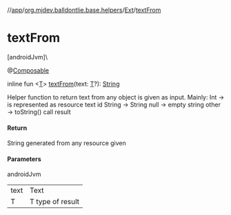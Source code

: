 //[app](../../../index.md)/[org.mjdev.balldontlie.base.helpers](../index.md)/[Ext](index.md)/[textFrom](text-from.md)

# textFrom

[androidJvm]\

@[Composable](https://developer.android.com/reference/kotlin/androidx/compose/runtime/Composable.html)

inline fun &lt;[T](text-from.md)&gt; [textFrom](text-from.md)(text: [T](text-from.md)?): [String](https://kotlinlang.org/api/latest/jvm/stdlib/kotlin/-string/index.html)

Helper function to return text from any object is given as input. Mainly: Int -> is represented as resource text id String -> String null -> empty string other -> toString() call result

#### Return

String generated from any resource given

#### Parameters

androidJvm

| | |
|---|---|
| text | Text |
| T | T type of result |
